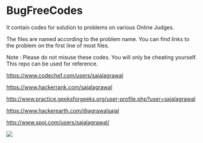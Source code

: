 # BugFreeCodes
It contain codes for solution to problems on various Online Judges.

The files are named according to the problem name. You can find links to the problem on the first line of most files.

Note : Please do not misuse these codes. You will only be cheating yourself. This repo can be used for reference.

https://www.codechef.com/users/sajalagrawal

https://www.hackerrank.com/sajalagrawal

http://www.practice.geeksforgeeks.org/user-profile.php?user=sajalagrawal

https://www.hackerearth.com/@agrawalsajal

http://www.spoj.com/users/sajalagrawal/

<img src="https://projecteuler.net/profile/sajalagrawal.png">
